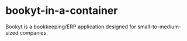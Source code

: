 # bookyt-in-a-container
Bookyt is a bookkeeping/ERP application designed for small-to-medium-sized companies.

